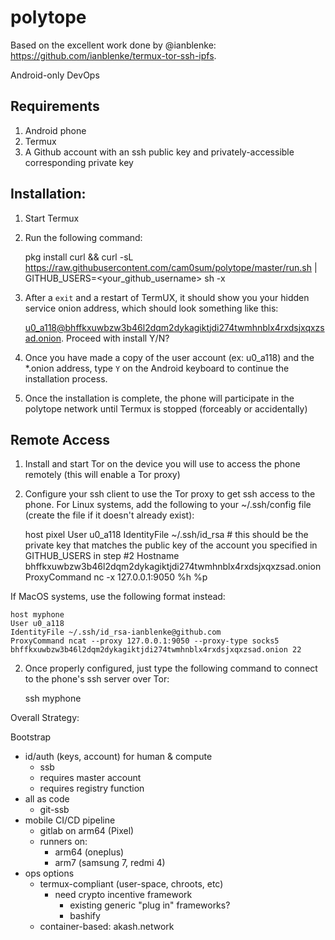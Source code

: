 # polytope

Based on the excellent work done by @ianblenke: https://github.com/ianblenke/termux-tor-ssh-ipfs. 

Android-only DevOps

## Requirements

1. Android phone
2. Termux
3. A Github account with an ssh public key and privately-accessible corresponding private key

## Installation:

1. Start Termux
2. Run the following command:

    pkg install curl && curl -sL https://raw.githubusercontent.com/cam0sum/polytope/master/run.sh | GITHUB_USERS=<your_github_username> sh -x

3. After a `exit` and a restart of TermUX, it should show you your hidden service onion address, which should look something like this:

    u0_a118@bhffkxuwbzw3b46l2dqm2dykagiktjdi274twmhnblx4rxdsjxqxzsad.onion. Proceed with install Y/N?

4. Once you have made a copy of the user account (ex: u0_a118) and the *.onion address, type `Y` on the Android keyboard to continue the installation process.
5. Once the installation is complete, the phone will participate in the polytope network until Termux is stopped (forceably or accidentally)

## Remote Access
1. Install and start Tor on the device you will use to access the phone remotely (this will enable a Tor proxy)
2. Configure your ssh client to use the Tor proxy to get ssh access to the phone. For Linux systems, add the following to your ~/.ssh/config file (create the file if it doesn't already exist):

    host pixel
    User u0_a118
    IdentityFile ~/.ssh/id_rsa # this should be the private key that matches the public key of the account you specified in GITHUB_USERS in step #2
    Hostname bhffkxuwbzw3b46l2dqm2dykagiktjdi274twmhnblx4rxdsjxqxzsad.onion
    ProxyCommand nc -x 127.0.0.1:9050 %h %p

If MacOS systems, use the following format instead:

    host myphone
    User u0_a118
    IdentityFile ~/.ssh/id_rsa-ianblenke@github.com
    ProxyCommand ncat --proxy 127.0.0.1:9050 --proxy-type socks5 bhffkxuwbzw3b46l2dqm2dykagiktjdi274twmhnblx4rxdsjxqxzsad.onion 22
    
2. Once properly configured, just type the following command to connect to the phone's ssh server over Tor:

    ssh myphone


Overall Strategy:

Bootstrap
- id/auth (keys, account) for human & compute
    - ssb
    - requires master account
    - requires registry function
- all as code
    - git-ssb
- mobile CI/CD pipeline
    - gitlab on arm64 (Pixel)
    - runners on:
        - arm64 (oneplus)
        - arm7 (samsung 7, redmi 4)
- ops options
    - termux-compliant (user-space, chroots, etc)
        - need crypto incentive framework
            - existing generic "plug in" frameworks?
            - bashify
    - container-based: akash.network
